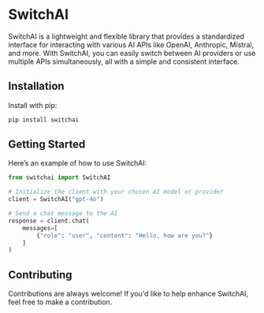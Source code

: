 # SwitchAI  

SwitchAI is a lightweight and flexible library that provides a standardized interface for interacting with various AI APIs like OpenAI, Anthropic, Mistral, and more. With SwitchAI, you can easily switch between AI providers or use multiple APIs simultaneously, all with a simple and consistent interface.  

## Installation  

Install with pip:  
```bash  
pip install switchai  
```  

## Getting Started  

Here’s an example of how to use SwitchAI:  
```python  
from switchai import SwitchAI  

# Initialize the client with your chosen AI model or provider  
client = SwitchAI("gpt-4o")  

# Send a chat message to the AI  
response = client.chat(  
    messages=[  
        {"role": "user", "content": "Hello, how are you?"}  
    ]  
)
```  

## Contributing  

Contributions are always welcome! If you'd like to help enhance SwitchAI, feel free to make a contribution.
